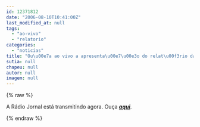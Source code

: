 ```yaml
---
id: 12371812
date: "2006-08-10T10:41:00Z"
last_modified_at: null
tags:
  - "ao-vivo"
  - "relatorio"
categories:
  - "noticias"
title: "Ou\u00e7a ao vivo a apresenta\u00e7\u00e3o do relat\u00f3rio da CPI"
sutia: null
chapeu: null
autor: null
imagem: null
---
```

{% raw %}
<p>A Rádio Jornal está transmitindo agora. Ouça <STRONG><EM><A href=\"https://jc3.uol.com.br/radiojornal/\" target=_blank>aqui</A></EM></STRONG>. </p>
{% endraw %}